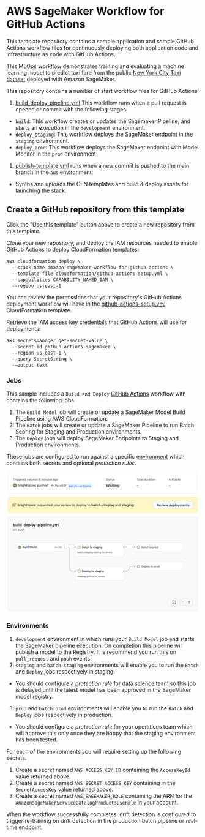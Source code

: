 # AWS SageMaker Workflow for GitHub Actions

This template repository contains a sample application and sample GitHub Actions workflow files for continuously deploying both application code and infrastructure as code with GitHub Actions.

This MLOps workflow demonstrates training and evaluating a machine learning model to predict taxi fare from the public [New York City Taxi dataset](https://registry.opendata.aws/nyc-tlc-trip-records-pds/) deployed with Amazon SageMaker. 

This repository contains a number of start workflow files for GitHub Actions:
1. [build-deploy-pipeline.yml](.github/workflows/build-deploy-pipeline.yml) This workflow runs when a pull request is opened or commit with the following stages:
  * `build`: This workflow creates or updates the Sagemaker Pipeline, and starts an execution in the `development` environment.
  * `deploy_staging`: This workflow deploys the SageMaker endpoint in the `staging` environment.
  * `deploy_prod`: This workflow deploys the SageMaker endpoint with Model Monitor in the `prod` environment.
1. [publish-template.yml](.github/workflows/publish-template.yml) runs when a new commit is pushed to the main branch in the `aws` environment:
  * Synths and uploads the CFN templates and build & deploy assets for launching the stack.

## Create a GitHub repository from this template

Click the "Use this template" button above to create a new repository from this template.

Clone your new repository, and deploy the IAM resources needed to enable GitHub Actions to deploy CloudFormation templates:

```
aws cloudformation deploy \
  --stack-name amazon-sagemaker-workflow-for-github-actions \
  --template-file cloudformation/github-actions-setup.yml \
  --capabilities CAPABILITY_NAMED_IAM \
  --region us-east-1
```
You can review the permissions that your repository's GitHub Actions deployment workflow will have in the [github-actions-setup.yml](cloudformation/github-actions-setup.yml) CloudFormation template.

Retrieve the IAM access key credentials that GitHub Actions will use for deployments:
```
aws secretsmanager get-secret-value \
  --secret-id github-actions-sagemaker \
  --region us-east-1 \
  --query SecretString \
  --output text
```

### Jobs

This sample includes a `Build and Deploy` [GitHub Actions](https://docs.github.com/en/actions/learn-github-actions/understanding-github-actions) workflow with contains the following jobs
1. The `Build Model` job will create or update a SageMaker Model Build Pipeline using AWS CloudFormation.
2. The `Batch` jobs will create or update a SageMaker Pipeline to run Batch Scoring for Staging and Production environments.
3. The `Deploy` jobs will deploy SageMaker Endpoints to Staging and Production environments.

These jobs are configured to run against a specific [environment](https://docs.github.com/en/actions/reference/environments) which contains both secrets and optional *protection rules*.

![Execution Role](docs/github-actions-workflow.png)

### Environments

1. `development` environment in which runs your `Build Model` job and starts the SageMaker pipeline execution.  On completion this pipeline will publish a model to the Registry.  It is recommend you run this on `pull_request` and `push` events.
2. `staging` and `batch-staging` environments will enable you to run the `Batch` and `Deploy` jobs respectively in staging.
  * You should configure a *protection rule* for data science team so this job is delayed until the latest model has been approved in the SageMaker model registry.
  3. `prod` and `batch-prod` environments will enable you to run the `Batch` and `Deploy` jobs respectively in production.
  * You should configure a *protection rule* for your operations team which will approve this only once they are happy that the staging environment has been tested.

For each of the environments you will require setting up the following secrets.
1. Create a secret named `AWS_ACCESS_KEY_ID` containing the `AccessKeyId` value returned above.
1. Create a secret named `AWS_SECRET_ACCESS_KEY` containing in the `SecretAccessKey` value returned above.
1. Create a secret named `AWS_SAGEMAKER_ROLE` containing the ARN for the `AmazonSageMakerServiceCatalogProductsUseRole` in your account.

When the workflow successfully completes, drift detection is configured to trigger re-training on drift detection in the production batch pipeline or real-time endpoint.
